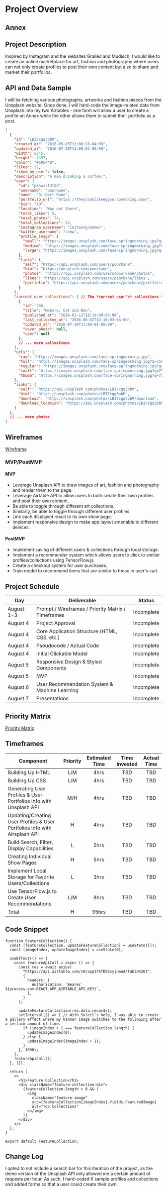 # Project Overview

## Annex

## Project Description

Inspired by Instagram and the websites Grailed and Mudisch, I would like to create an online marketplace for art, fashion and photography where users can not only create profiles to post their own content but also to share and market their portfolios. 

## API and Data Sample

I will be fetching various photographs, artworks and fashion pieces from the Unsplash website. Once done, I will hard-code the image-related data from Unsplash into my two Airtables - one form will allow a user to create a profile on Annex while the other allows them to submit their portfolio as a post. 

```json
[
  {
    "id": "LBI7cgq3pbM",
    "created_at": "2016-05-03T11:00:28-04:00",
    "updated_at": "2016-07-10T11:00:01-05:00",
    "width": 5245,
    "height": 3497,
    "color": "#60544D",
    "likes": 12,
    "liked_by_user": false,
    "description": "A man drinking a coffee.",
    "user": {
      "id": "pXhwzz1JtQU",
      "username": "poorkane",
      "name": "Gilbert Kane",
      "portfolio_url": "https://theylooklikeeggsorsomething.com/",
      "bio": "XO",
      "location": "Way out there",
      "total_likes": 5,
      "total_photos": 74,
      "total_collections": 52,
      "instagram_username": "instantgrammer",
      "twitter_username": "crew",
      "profile_image": {
        "small": "https://images.unsplash.com/face-springmorning.jpg?q=80&fm=jpg&crop=faces&fit=crop&h=32&w=32",
        "medium": "https://images.unsplash.com/face-springmorning.jpg?q=80&fm=jpg&crop=faces&fit=crop&h=64&w=64",
        "large": "https://images.unsplash.com/face-springmorning.jpg?q=80&fm=jpg&crop=faces&fit=crop&h=128&w=128"
      },
      "links": {
        "self": "https://api.unsplash.com/users/poorkane",
        "html": "https://unsplash.com/poorkane",
        "photos": "https://api.unsplash.com/users/poorkane/photos",
        "likes": "https://api.unsplash.com/users/poorkane/likes",
        "portfolio": "https://api.unsplash.com/users/poorkane/portfolio"
      }
    },
    "current_user_collections": [ // The *current user's* collections that this photo belongs to.
      {
        "id": 206,
        "title": "Makers: Cat and Ben",
        "published_at": "2016-01-12T18:16:09-05:00",
        "last_collected_at": "2016-06-02T13:10:03-04:00",
        "updated_at": "2016-07-10T11:00:01-05:00",
        "cover_photo": null,
        "user": null
      },
      // ... more collections
    ],
    "urls": {
      "raw": "https://images.unsplash.com/face-springmorning.jpg",
      "full": "https://images.unsplash.com/face-springmorning.jpg?q=75&fm=jpg",
      "regular": "https://images.unsplash.com/face-springmorning.jpg?q=75&fm=jpg&w=1080&fit=max",
      "small": "https://images.unsplash.com/face-springmorning.jpg?q=75&fm=jpg&w=400&fit=max",
      "thumb": "https://images.unsplash.com/face-springmorning.jpg?q=75&fm=jpg&w=200&fit=max"
    },
    "links": {
      "self": "https://api.unsplash.com/photos/LBI7cgq3pbM",
      "html": "https://unsplash.com/photos/LBI7cgq3pbM",
      "download": "https://unsplash.com/photos/LBI7cgq3pbM/download",
      "download_location": "https://api.unsplash.com/photos/LBI7cgq3pbM/download"
    }
  },
  // ... more photos
]
```

## Wireframes

[Wireframe](https://wireframe.cc/eaRIrW)

### MVP/PostMVP

#### MVP 

- Leverage Unsplash API to draw images of art, fashion and photography and render them to the page. 
- Leverage Airtable API to allow users to both create their own profiles and post their own content.
- Be able to toggle through different art collections.
- Similarly, be able to toggle through different user profiles.
- Link each displayed result to its own show page.
- Implement responsive design to make app layout amenable to different devices.

#### PostMVP  

- Implement saving of different users & collections through local storage.
- Implement a recommender system which allows users to click to similar profiles/collections using TensorFlow.js.
- Create a checkout system for user purchases.
- Train model to recommend items that are similar to those in user's cart.

## Project Schedule

|  Day | Deliverable | Status
|---|---| ---|
|August 1-3| Prompt / Wireframes / Priority Matrix / Timeframes | Incomplete
|August 4| Project Approval | Incomplete
|August 4| Core Application Structure (HTML, CSS, etc.) | Incomplete
|August 4| Pseudocode / Actual Code | Incomplete
|August 4| Initial Clickable Model  | Incomplete
|August 5| Responsive Design & Styled Components | Incomplete
|August 5| MVP | Incomplete
|August 6| User Recommendation System & Machine Learning | Incomplete
|August 7| Presentations | Incomplete

## Priority Matrix

[Priority Matrix](https://res.cloudinary.com/dneu3tom4/image/upload/v1596549061/Screen_Shot_2020-08-04_at_9.45.26_AM_j9dsbf.png)

## Timeframes

| Component | Priority | Estimated Time | Time Invested | Actual Time |
| --- | :---: |  :---: | :---: | :---: |
| Building Up HTML | L/M | 4hrs| TBD | TBD |
| Building Up CSS | L/M | 4hrs| TBD | TBD |
| Generating User Profiles & User Portfolios Info with Unsplash API | M/H | 4hrs| TBD | TBD |
| Updating/Creating User Profiles & User Portfolios Info with Airsplash API | H | 4hrs| TBD | TBD |
| Build Search, Filter, Display Capabilities | L | 5hrs | TBD | TBD |
| Creating Individual Show Pages | H | 5hrs| TBD | TBD |
| Implement Local Storage for Favorite Users/Collections | L | 3hrs| TBD | TBD |
| Use TensorFlow.js to Create User Recommendations | L/M | 8hrs| TBD | TBD |
| Total | H | 35hrs| TBD | TBD |

## Code Snippet

```
function FeatureCollection() {
  const [featureCollection, updateFeatureCollection] = useState([]);
  const [imageIndex, updateImageIndex] = useState(0);

  useEffect(() => {
    const featureApiCall = async () => {
      const res = await axios(
        "https://api.airtable.com/v0/appI7kTD5SxyjumuA/Table%201",
        {
          headers: {
            Authorization: `Bearer ${process.env.REACT_APP_AIRTABLE_API_KEY}`,
          },
        }
      );

      updateFeatureCollection(res.data.records);
      setInterval(() => { // With Soleil's help, I was able to create a gallery effect where my banner image switches to the following after a certain amount of time.
        if (imageIndex + 1 === featureCollection.length) {
          updateImageIndex(0);
        } else {
          updateImageIndex(imageIndex + 1);
        }
      }, 1000);
    };
    featureApiCall();
  }, []);

  return (
    <>
      <h1>Feature Collection</h1>
      <div className="feature-collection-div">
        {featureCollection.length > 0 && (
          <img
            className="feature-image"
            src={featureCollection[imageIndex].fields.FeaturedImage}
            alt="Top Collections"
          ></img>
        )}
      </div>
    </>
  );
}

export default FeatureCollection;
```

## Change Log

I opted to not include a search bar for this iteration of the project, as the demo version of the Unsplash API only allowed me a certain amount of requests per hour. As such, I hard-coded 6 sample profiles and collections and added forms so that a user could create their own.